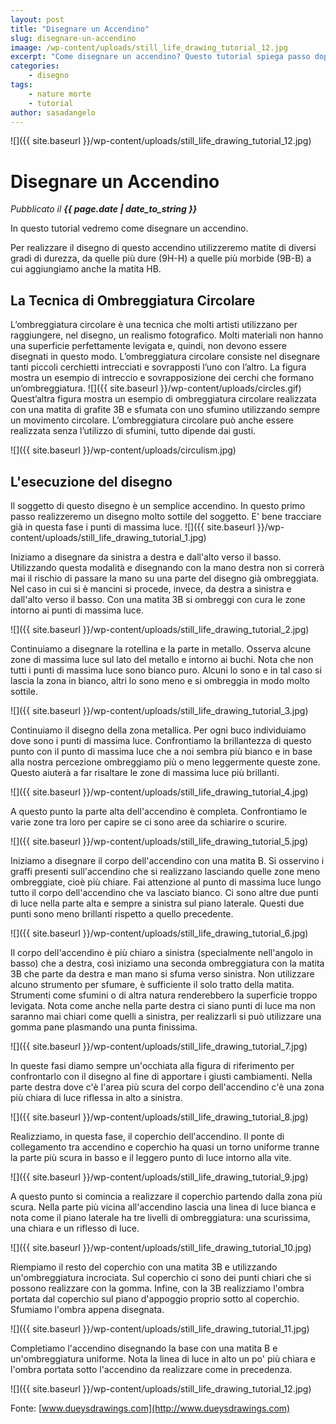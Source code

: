 ```yaml
---
layout: post
title: "Disegnare un Accendino"
slug: disegnare-un-accendino
imaage: /wp-content/uploads/still_life_drawing_tutorial_12.jpg
excerpt: "Come disegnare un accendino? Questo tutorial spiega passo dopo passo come disegnare un semplice accendino che sembri vero."
categories:
    - disegno
tags:
    - nature morte
    - tutorial
author: sasadangelo
---
```


![]({{ site.baseurl }}/wp-content/uploads/still_life_drawing_tutorial_12.jpg)

# Disegnare un Accendino
_Pubblicato il **{{ page.date | date_to_string }}**_

In questo tutorial vedremo come disegnare un accendino.

Per realizzare il disegno di questo accendino utilizzeremo matite di diversi gradi di durezza, da quelle più dure (9H-H) a quelle più morbide (9B-B) a cui aggiungiamo anche la matita HB.

## La Tecnica di Ombreggiatura Circolare

L’ombreggiatura circolare è una tecnica che molti artisti utilizzano per raggiungere, nel disegno, un realismo fotografico. Molti materiali non hanno una superficie perfettamente levigata e, quindi, non devono essere disegnati in questo modo. L’ombreggiatura circolare consiste nel disegnare tanti piccoli cerchietti intrecciati e sovrapposti l’uno con l’altro. La figura mostra un esempio di intreccio e sovrapposizione dei cerchi che formano un’ombreggiatura. ![]({{ site.baseurl }}/wp-content/uploads/circles.gif) Quest’altra figura mostra un esempio di ombreggiatura circolare realizzata con una matita di grafite 3B e sfumata con uno sfumino utilizzando sempre un movimento circolare. L’ombreggiatura circolare può anche essere realizzata senza l’utilizzo di sfumini, tutto dipende dai gusti.

![]({{ site.baseurl }}/wp-content/uploads/circulism.jpg)

## L'esecuzione del disegno

Il soggetto di questo disegno è un semplice accendino. In questo primo passo realizzeremo un disegno molto sottile del soggetto. E' bene tracciare già in questa fase i punti di massima luce. ![]({{ site.baseurl }}/wp-content/uploads/still_life_drawing_tutorial_1.jpg)

Iniziamo a disegnare da sinistra a destra e dall'alto verso il basso. Utilizzando questa modalità e disegnando con la mano destra non si correrà mai il rischio di passare la mano su una parte del disegno già ombreggiata. Nel caso in cui si è mancini si procede, invece, da destra a sinistra e dall'alto verso il basso. Con una matita 3B si ombreggi con cura le zone intorno ai punti di massima luce.

![]({{ site.baseurl }}/wp-content/uploads/still_life_drawing_tutorial_2.jpg)

Continuiamo a disegnare la rotellina e la parte in metallo. Osserva alcune zone di massima luce sul lato del metallo e intorno ai buchi. Nota che non tutti i punti di massima luce sono bianco puro. Alcuni lo sono e in tal caso si lascia la zona in bianco, altri lo sono meno e si ombreggia in modo molto sottile.

![]({{ site.baseurl }}/wp-content/uploads/still_life_drawing_tutorial_3.jpg)

Continuiamo il disegno della zona metallica. Per ogni buco individuiamo dove sono i punti di massima luce. Confrontiamo la brillantezza di questo punto con il punto di massima luce che a noi sembra più bianco e in base alla nostra percezione ombreggiamo più o meno leggermente queste zone. Questo aiuterà a far risaltare le zone di massima luce più brillanti.

![]({{ site.baseurl }}/wp-content/uploads/still_life_drawing_tutorial_4.jpg)

A questo punto la parte alta dell'accendino è completa. Confrontiamo le varie zone tra loro per capire se ci sono aree da schiarire o scurire.

![]({{ site.baseurl }}/wp-content/uploads/still_life_drawing_tutorial_5.jpg)

Iniziamo a disegnare il corpo dell'accendino con una matita B. Si osservino i graffi presenti sull'accendino che si realizzano lasciando quelle zone meno ombreggiate, cioè più chiare. Fai attenzione al punto di massima luce lungo tutto il corpo dell'accendino che va lasciato bianco. Ci sono altre due punti di luce nella parte alta e sempre a sinistra sul piano laterale. Questi due punti sono meno brillanti rispetto a quello precedente.

![]({{ site.baseurl }}/wp-content/uploads/still_life_drawing_tutorial_6.jpg)

Il corpo dell'accendino è più chiaro a sinistra (specialmente nell'angolo in basso) che a destra, così iniziamo una seconda ombreggiatura con la matita 3B che parte da destra e man mano si sfuma verso sinistra. Non utilizzare alcuno strumento per sfumare, è sufficiente il solo tratto della matita. Strumenti come sfumini o di altra natura renderebbero la superficie troppo levigata. Nota come anche nella parte destra ci siano punti di luce ma non saranno mai chiari come quelli a sinistra, per realizzarli si può utilizzare una gomma pane plasmando una punta finissima.

![]({{ site.baseurl }}/wp-content/uploads/still_life_drawing_tutorial_7.jpg)

In queste fasi diamo sempre un'occhiata alla figura di riferimento per confrontarlo con il disegno al fine di apportare i giusti cambiamenti. Nella parte destra dove c'è l'area più scura del corpo dell'accendino c'è una zona più chiara di luce riflessa in alto a sinistra.

![]({{ site.baseurl }}/wp-content/uploads/still_life_drawing_tutorial_8.jpg)

Realizziamo, in questa fase, il coperchio dell'accendino. Il ponte di collegamento tra accendino e coperchio ha quasi un torno uniforme tranne la parte più scura in basso e il leggero punto di luce intorno alla vite.

![]({{ site.baseurl }}/wp-content/uploads/still_life_drawing_tutorial_9.jpg)

A questo punto si comincia a realizzare il coperchio partendo dalla zona più scura. Nella parte più vicina all'accendino lascia una linea di luce bianca e nota come il piano laterale ha tre livelli di ombreggiatura: una scurissima, una chiara e un riflesso di luce.

![]({{ site.baseurl }}/wp-content/uploads/still_life_drawing_tutorial_10.jpg)

Riempiamo il resto del coperchio con una matita 3B e utilizzando un'ombreggiatura incrociata. Sul coperchio ci sono dei punti chiari che si possono realizzare con la gomma. Infine, con la 3B realizziamo l'ombra portata dal coperchio sul piano d'appoggio proprio sotto al coperchio. Sfumiamo l'ombra appena disegnata.

![]({{ site.baseurl }}/wp-content/uploads/still_life_drawing_tutorial_11.jpg)

Completiamo l'accendino disegnando la base con una matita B e un'ombreggiatura uniforme. Nota la linea di luce in alto un po' più chiara e l'ombra portata sotto l'accendino da realizzare come in precedenza.

![]({{ site.baseurl }}/wp-content/uploads/still_life_drawing_tutorial_12.jpg)

Fonte: [www.dueysdrawings.com](http://www.dueysdrawings.com)
